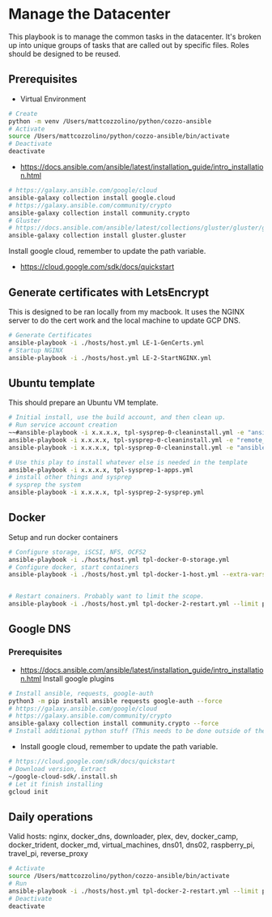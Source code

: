 # Manage the Datacenter
This playbook is to manage the common tasks in the datacenter. It's broken up into unique groups of tasks that are called out by specific files. Roles should be designed to be reused.

## Prerequisites
* Virtual Environment
```bash
# Create
python -m venv /Users/mattcozzolino/python/cozzo-ansible
# Activate
source /Users/mattcozzolino/python/cozzo-ansible/bin/activate
# Deactivate
deactivate
```


* https://docs.ansible.com/ansible/latest/installation_guide/intro_installation.html
```bash
# https://galaxy.ansible.com/google/cloud
ansible-galaxy collection install google.cloud
# https://galaxy.ansible.com/community/crypto
ansible-galaxy collection install community.crypto
# Gluster
# https://docs.ansible.com/ansible/latest/collections/gluster/gluster/gluster_volume_module.html
ansible-galaxy collection install gluster.gluster
```

Install google cloud, remember to update the path variable.
* https://cloud.google.com/sdk/docs/quickstart

## Generate certificates with LetsEncrypt
This is designed to be ran locally from my macbook. It uses the NGINX server to do the cert work and the local machine to update GCP DNS.

```bash
# Generate Certificates
ansible-playbook -i ./hosts/host.yml LE-1-GenCerts.yml
# Startup NGINX
ansible-playbook -i ./hosts/host.yml LE-2-StartNGINX.yml
```

## Ubuntu template
This should prepare an Ubuntu VM template.

```bash
# Initial install, use the build account, and then clean up.
# Run service account creation
~~#ansible-playbook -i x.x.x.x, tpl-sysprep-0-cleaninstall.yml -e "ansible_user=usr-build" -K -k~~
ansible-playbook -i x.x.x.x, tpl-sysprep-0-cleaninstall.yml -e "remote_user=usr-build" -K -k
ansible-playbook -i x.x.x.x, tpl-sysprep-0-cleaninstall.yml -e "ansible_user=ubuntu" -K -k

# Use this play to install whatever else is needed in the template
ansible-playbook -i x.x.x.x, tpl-sysprep-1-apps.yml
# install other things and sysprep
# sysprep the system
ansible-playbook -i x.x.x.x, tpl-sysprep-2-sysprep.yml
```

## Docker
Setup and run docker containers

```bash
# Configure storage, iSCSI, NFS, OCFS2
ansible-playbook -i ./hosts/host.yml tpl-docker-0-storage.yml
# Configure docker, start containers
ansible-playbook -i ./hosts/host.yml tpl-docker-1-host.yml --extra-vars "trident_password=foo"


# Restart conainers. Probably want to limit the scope.
ansible-playbook -i ./hosts/host.yml tpl-docker-2-restart.yml --limit plex
```

## Google DNS
### Prerequisites
* https://docs.ansible.com/ansible/latest/installation_guide/intro_installation.html
Install google plugins
```bash
# Install ansible, requests, google-auth
python3 -m pip install ansible requests google-auth --force
# https://galaxy.ansible.com/google/cloud
# https://galaxy.ansible.com/community/crypto
ansible-galaxy collection install community.crypto --force
# Install additional python stuff (This needs to be done outside of the venv)
```
* Install google cloud, remember to update the path variable.
```bash
# https://cloud.google.com/sdk/docs/quickstart
# Download version, Extract
~/google-cloud-sdk/.install.sh
# Let it finish installing
gcloud init
```


## Daily operations

Valid hosts: nginx, docker_dns, downloader, plex, dev, docker_camp, docker_trident, docker_md, virtual_machines, dns01, dns02, raspberry_pi, travel_pi, reverse_proxy

```bash
# Activate
source /Users/mattcozzolino/python/cozzo-ansible/bin/activate
# Run
ansible-playbook -i ./hosts/host.yml tpl-docker-2-restart.yml --limit plex
# Deactivate
deactivate
```
